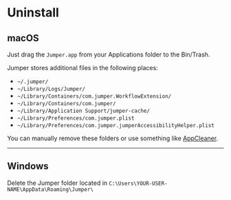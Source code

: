 # Uninstall

## macOS

Just drag the `Jumper.app` from your Applications folder to the Bin/Trash.

Jumper stores additional files in the following places:

- `~/.jumper/`
- `~/Library/Logs/Jumper/`
- `~/Library/Containers/com.jumper.WorkflowExtension/`
- `~/Library/Containers/com.jumper/`
- `~/Library/Application Support/jumper-cache/`
- `~/Library/Preferences/com.jumper.plist`
- `~/Library/Preferences/com.jumper.jumperAccessibilityHelper.plist`

You can manually remove these folders or use something like [AppCleaner](https://freemacsoft.net/appcleaner/).

---

## Windows

Delete the Jumper folder located in `C:\Users\YOUR-USER-NAME\AppData\Roaming\Jumper\`
